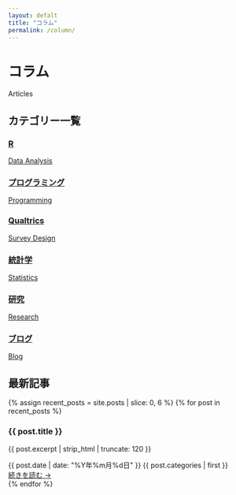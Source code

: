 ```yaml
---
layout: defalt
title: "コラム"
permalink: /column/
---
```


<div class="page-header">
    <h1>コラム</h1>
    <p class="page-subtitle">Articles</p>
</div>



<div class="column-content">
    <div class="categories-section">
        <h2>カテゴリー一覧</h2>
        <div class="categories-grid categories-grid--fixed">
            <a href="{% link r.md %}" class="category-card"><h3>R</h3><p>Data Analysis</p></a>
            <a href="{% link programming.md %}" class="category-card"><h3>プログラミング</h3><p>Programming</p></a>
            <a href="{% link qualtrics.md %}" class="category-card"><h3>Qualtrics</h3><p>Survey Design</p></a>
            <a href="{% link statistics.md %}" class="category-card"><h3>統計学</h3><p>Statistics</p></a>
            <a href="{% link research.md %}" class="category-card"><h3>研究</h3><p>Research</p></a>
            <a href="{% link blog.md %}" class="category-card"><h3>ブログ</h3><p>Blog</p></a>
        </div>
    </div>
    <div class="recent-articles-section">
        <h2>最新記事</h2>
        <div class="articles-grid">
            {% assign recent_posts = site.posts | slice: 0, 6 %}
            {% for post in recent_posts %}
            <div class="post-card">
                <h3 class="article-title">{{ post.title }}</h3>
                <p class="article-excerpt">{{ post.excerpt | strip_html | truncate: 120 }}</p>
                <div class="post-footer-inline">
                    <div class="post-meta">
                        <span class="post-date">{{ post.date | date: "%Y年%m月%d日" }}</span>
                        <span class="post-category">{{ post.categories | first }}</span>
                    </div>
                    <a href="{{ post.url | relative_url }}" class="article-link">続きを読む →</a>
                </div>
            </div>
            {% endfor %}
        </div>
    </div>
</div>
